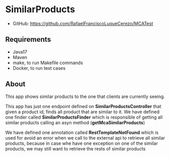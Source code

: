 # SimilarProducts
* GitHub: https://github.com/RafaelFranciscoLuqueCerezo/MCATest

## Requirements
* Java17
* Maven
* make, to run Makefile commands
* Docker, to run test cases

## About
This app shows similar products to the one that clients are currently seeing.

This app has just one endpoint defined on **SimilarProductsController** that given a product id, finds all product that are similar to it.
We have defined one finder called **SimilarProductsFinder** which is responsible of getting all similar products calling an asyn method (**getMcaSimilarProducts**) 

We have defined one annotation called **RestTemplateNotFound** which is used for avoid an error when we call to the external api to retrieve all similar products, 
because in case whe have one exception on one of the similar products, we may still want to retrieve the rests of similar products
